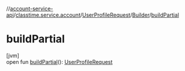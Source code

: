 //[account-service-api](../../../../index.md)/[classtime.service.account](../../index.md)/[UserProfileRequest](../index.md)/[Builder](index.md)/[buildPartial](build-partial.md)

# buildPartial

[jvm]\
open fun [buildPartial](build-partial.md)(): [UserProfileRequest](../index.md)
